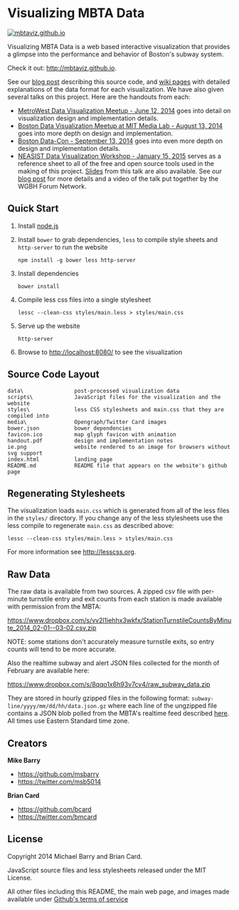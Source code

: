 Visualizing MBTA Data
=====================

[![mbtaviz.github.io](http://mbtaviz.github.io/media/wide-preview-collage.png)](http://mbtaviz.github.io/)

Visualizing MBTA Data is a web based interactive visualization that
provides a glimpse into the performance and behavior of Boston's subway
system.

Check it out: <http://mbtaviz.github.io>.

See our [blog post](http://mbtaviz.wordpress.com/2014/07/25/website-source-announcement) describing this source code, and
[wiki pages](https://github.com/mbtaviz/mbtaviz.github.io/wiki) with detailed
explanations of the data format for each visualization.  We have also given several talks on this project. Here are
the handouts from each:

- [MetroWest Data Visualization Meetup - June 12, 2014](http://mbtaviz.github.io/handout.pdf)
  goes into detail on visualization design and implementation details.
- [Boston Data Visualization Meetup at MIT Media Lab - August 13, 2014](http://mbtaviz.github.io/medialab-handout.pdf)
  goes into more depth on design and implementation.
- [Boston Data-Con - September 13, 2014](http://mbtaviz.github.io/datacon-handout.pdf)
  goes into even more depth on design and implementation details.
- [NEASIST Data Visualization Workshop - January 15, 2015](http://mbtaviz.github.io/neasist-handout.pdf)
  serves as a reference sheet to all of the free and open source tools used in the making of this project.
  [Slides](http://mbtaviz.github.io/neasist-slides.pdf) from this talk are also available. See our
  [blog post](https://mbtaviz.wordpress.com/2015/01/26/new-video-how-we-built-mbtaviz/) for more details and a video
  of the talk put together by the WGBH Forum Network.

## Quick Start

1. Install [node.js](http://nodejs.org/)
2. Install `bower` to grab dependencies, `less` to compile style sheets and 
`http-server` to run the website

     `npm install -g bower less http-server`
 
3. Install dependencies

     `bower install`

4. Compile less css files into a single stylesheet

    `lessc --clean-css styles/main.less > styles/main.css`

5. Serve up the website

    `http-server`

6. Browse to [http://localhost:8080/](http://localhost:8080/) to see the 
visualization

## Source Code Layout

    data\                post-processed visualization data
    scripts\             JavaScript files for the visualization and the website
    styles\              less CSS stylesheets and main.css that they are compiled into
    media\               Opengraph/Twitter Card images
    bower.json           bower dependencies
    favicon.ico          map glyph favicon with animation
    handout.pdf          design and implementation notes
    ie.png               website rendered to an image for browsers without svg support
    index.html           landing page
    README.md            README file that appears on the website's github page

## Regenerating Stylesheets

The visualization loads `main.css` which is generated from all of the less 
files in the `styles/` directory. If you change any of the less stylesheets 
use the less compile to regenerate `main.css` as described above:

    lessc --clean-css styles/main.less > styles/main.css

For more information see <http://lesscss.org>.

## Raw Data

The raw data is available from two sources.  A zipped csv file with per-minute 
turnstile entry and exit counts from each station is made available with 
permission from the MBTA:

<https://www.dropbox.com/s/vv2l1iehhx3wkfx/StationTurnstileCountsByMinute_2014_02-01--03-02.csv.zip>

NOTE: some stations don't accurately measure turnstile exits, so entry counts 
will tend to be more accurate.

Also the realtime subway and alert JSON files collected for the month of 
February are available here:

<https://www.dropbox.com/s/8qqo1x6h93v7cv4/raw_subway_data.zip>

They are stored in hourly gzipped files in the following format: 
`subway-line/yyyy/mm/dd/hh/data.json.gz`
where each line of the ungzipped file contains a JSON blob polled from the 
MBTA's realtime feed described
[here](http://www.mbta.com/rider_tools/developers/).  All times use Eastern 
Standard time zone.

## Creators

**Mike Barry**

- <https://github.com/msbarry>
- <https://twitter.com/msb5014>

**Brian Card**

- <https://github.com/bcard>
- <https://twitter.com/bmcard>

## License

Copyright 2014 Michael Barry and Brian Card.

JavaScript source files and less stylesheets released under the MIT License.

All other files including this README, the main web page, and images made available under
[Github's terms of service](https://help.github.com/articles/open-source-licensing)